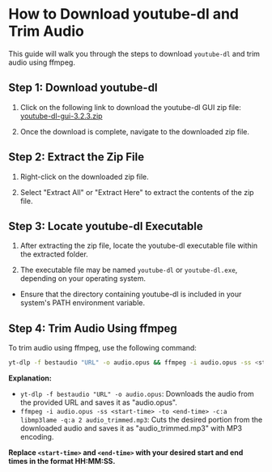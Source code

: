 # How to Download youtube-dl and Trim Audio

This guide will walk you through the steps to download `youtube-dl` and trim audio using ffmpeg.

## Step 1: Download youtube-dl

1. Click on the following link to download the youtube-dl GUI zip file:
   [youtube-dl-gui-3.2.3.zip](https://www.videohelp.com/download/youtube-dl-gui-3.2.3.zip)

2. Once the download is complete, navigate to the downloaded zip file.

## Step 2: Extract the Zip File

1. Right-click on the downloaded zip file.

2. Select "Extract All" or "Extract Here" to extract the contents of the zip file.

## Step 3: Locate youtube-dl Executable

1. After extracting the zip file, locate the youtube-dl executable file within the extracted folder.

2. The executable file may be named `youtube-dl` or `youtube-dl.exe`, depending on your operating system.

- Ensure that the directory containing youtube-dl is included in your system's PATH environment variable.

## Step 4: Trim Audio Using ffmpeg

To trim audio using ffmpeg, use the following command:

```bash
yt-dlp -f bestaudio "URL" -o audio.opus && ffmpeg -i audio.opus -ss <start-time> -to <end-time> -c:a libmp3lame -q:a 2 audio_trimmed.mp3
```

**Explanation:**

- `yt-dlp -f bestaudio "URL" -o audio.opus`: Downloads the audio from the provided URL and saves it as "audio.opus".
- `ffmpeg -i audio.opus -ss <start-time> -to <end-time> -c:a libmp3lame -q:a 2 audio_trimmed.mp3`: Cuts the desired portion from the downloaded audio and saves it as "audio_trimmed.mp3" with MP3 encoding.

**Replace `<start-time>` and `<end-time>` with your desired start and end times in the format HH:MM:SS.**
